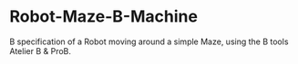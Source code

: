 # Robot-Maze-B-Machine

B specification of a Robot moving around a simple Maze, using the B tools Atelier B & ProB.
